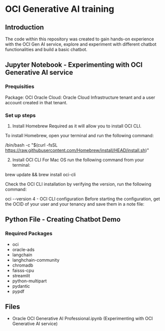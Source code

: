 # OCI Generative AI training

## Introduction

The code within this repository was created to gain hands-on experience with the OCI Gen AI service, explore and experiment with different chatbot functionalities and build a basic chatbot.

## Jupyter Notebook - Experimenting with OCI Generative AI service
### Prequisities 
Package: OCI
Oracle Cloud: Oracle Cloud Infrastructure tenant and a user account created in that tenant.

### Set up steps

1) Install Homebrew
Required as it will allow you to install OCI CLI.

To install Homebrew, open your terminal and run the following command:

/bin/bash -c "$(curl -fsSL https://raw.githubusercontent.com/Homebrew/install/HEAD/install.sh)"

2) Install OCI CLI
For Mac OS run the following command from your terminal:

brew update && brew install oci-cli

Check the OCI CLI installation by verifying the version, run the following command:

oci --version
4 - OCI CLI configuration
Before starting the configuration, get the OCID of your user and your tenancy and save them in a note file:


## Python File - Creating Chatbot Demo
### Required Packages
- oci
- oracle-ads
- langchain
- langhchain-community
- chromadb
- faisss-cpu
- streamlit
- python-multipart
- pydantic
- pypdf

## Files
- Oracle OCI Generative AI Professional.ipynb (Experimenting with OCI Generative AI service)
